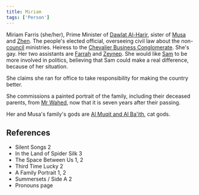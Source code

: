 ```yaml
---
title: Miriam
tags: ['Person']
---
```

Miriam Farris (she/her), Prime Minister of [Dawlat Al-Harir](wiki/Dawlat%20Al-Harir.md), sister of [Musa](wiki/Musa.md) and [Zhen](wiki/Zhen.md). The people's elected official, overseeing civil law about the non-[council](wiki/Council.md) ministries. Heiress to the [Chevalier Business Conglomerate](wiki/Chevalier%20Business%20Conglomerate.md). She's gay. Her two assistants are [Farrah](wiki/Farrah) and [Zeynep](wiki/Zeynep). She would like [Sam](wiki/Sam.md) to be more involved in politics, believing that Sam could make a real difference, because of her situation.

She claims she ran for office to take responsibility for making the country better.

She commissions a painted portrait of the family, including their deceased parents, from [Mr Wahed](wiki/Mr%20Wahed), now that it is seven years after their passing.

Her and Musa's family's gods are [Al Muqit and Al Ba'ith](wiki/Al%20Muqit%20and%20Al%20Baith.md), cat gods.

## References
- Silent Songs 2
- In the Land of Spider Silk 3
- The Space Between Us 1, 2
- Third Time Lucky 2
- A Family Portrait 1, 2
- Summersets / Side A 2
- Pronouns page
